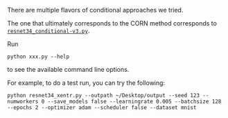 
There are multiple flavors of conditional approaches we tried. 

The one that ultimately corresponds to the CORN method corresponds to [`resnet34_conditional-v3.py`](resnet34_conditional-v3.py).



Run

```
python xxx.py --help
```

to see the available command line options.

For example, to do a test run, you can try the following:

```
python resnet34_xentr.py --outpath ~/Desktop/output --seed 123 --numworkers 0 --save_models false --learningrate 0.005 --batchsize 128 --epochs 2 --optimizer adam --scheduler false --dataset mnist
```

